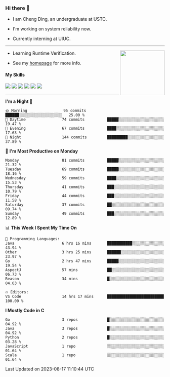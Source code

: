 ### Hi there 👋

* I am Cheng Ding, an undergraduate at USTC.
  
* I'm working on system reliability now.

* Currently interning at UIUC.

---

<img align="right" height="141" src="https://stats-of-repos-onds.vercel.app/api?username=IrisesD&theme=tokyonight&show_icons=true&count_private=true">

-  Learning Runtime Verification.

-  See my [homepage](https://irisesd.github.io) for more info.

#### My Skills

![](https://img.shields.io/badge/C++-65318e?logo=cplusplus&logoColor=fff)
![](https://img.shields.io/badge/Python-3e74a2?logo=python&logoColor=fff)
![](https://img.shields.io/badge/C-5654a2?logo=c&logoColor=fff)
![](https://img.shields.io/badge/Go-00aaff?logo=go&logoColor=fff)
![](https://img.shields.io/badge/Docker-0088ff?logo=docker&logoColor=fff)
![](https://img.shields.io/badge/Apache-D22128?logo=apache&logoColor=fff)

---
<!--START_SECTION:waka-->
**I'm a Night 🦉** 

```text
🌞 Morning                95 commits          ██████░░░░░░░░░░░░░░░░░░░   25.00 % 
🌆 Daytime                74 commits          █████░░░░░░░░░░░░░░░░░░░░   19.47 % 
🌃 Evening                67 commits          ████░░░░░░░░░░░░░░░░░░░░░   17.63 % 
🌙 Night                  144 commits         █████████░░░░░░░░░░░░░░░░   37.89 % 
```
📅 **I'm Most Productive on Monday** 

```text
Monday                   81 commits          █████░░░░░░░░░░░░░░░░░░░░   21.32 % 
Tuesday                  69 commits          █████░░░░░░░░░░░░░░░░░░░░   18.16 % 
Wednesday                59 commits          ████░░░░░░░░░░░░░░░░░░░░░   15.53 % 
Thursday                 41 commits          ███░░░░░░░░░░░░░░░░░░░░░░   10.79 % 
Friday                   44 commits          ███░░░░░░░░░░░░░░░░░░░░░░   11.58 % 
Saturday                 37 commits          ██░░░░░░░░░░░░░░░░░░░░░░░   09.74 % 
Sunday                   49 commits          ███░░░░░░░░░░░░░░░░░░░░░░   12.89 % 
```


📊 **This Week I Spent My Time On** 

```text
💬 Programming Languages: 
Java                     6 hrs 16 mins       ███████████░░░░░░░░░░░░░░   43.94 % 
Other                    3 hrs 25 mins       ██████░░░░░░░░░░░░░░░░░░░   23.97 % 
Go                       2 hrs 47 mins       █████░░░░░░░░░░░░░░░░░░░░   19.54 % 
AspectJ                  57 mins             ██░░░░░░░░░░░░░░░░░░░░░░░   06.73 % 
Reason                   34 mins             █░░░░░░░░░░░░░░░░░░░░░░░░   04.03 % 

🔥 Editors: 
VS Code                  14 hrs 17 mins      █████████████████████████   100.00 % 
```

**I Mostly Code in C** 

```text
Go                       3 repos             █░░░░░░░░░░░░░░░░░░░░░░░░   04.92 % 
Java                     3 repos             █░░░░░░░░░░░░░░░░░░░░░░░░   04.92 % 
Python                   2 repos             █░░░░░░░░░░░░░░░░░░░░░░░░   03.28 % 
JavaScript               1 repo              ░░░░░░░░░░░░░░░░░░░░░░░░░   01.64 % 
Scala                    1 repo              ░░░░░░░░░░░░░░░░░░░░░░░░░   01.64 % 
```




 Last Updated on 2023-08-17 11:10:44 UTC
<!--END_SECTION:waka-->
